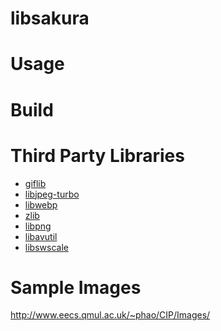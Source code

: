 libsakura
=========

# Usage

# Build

# Third Party Libraries

- [giflib](git://git.code.sf.net/p/giflib/code)
- [libjpeg-turbo](http://svn.code.sf.net/p/libjpeg-turbo/code)
- [libwebp](https://chromium.googlesource.com/webm/libwebp)
- [zlib](git://github.com/madler/zlib.git)
- [libpng](git://git.code.sf.net/p/libpng/code)
- [libavutil](git://github.com/FFmpeg/FFmpeg.git)
- [libswscale](git://github.com/FFmpeg/FFmpeg.git)

# Sample Images

http://www.eecs.qmul.ac.uk/~phao/CIP/Images/

